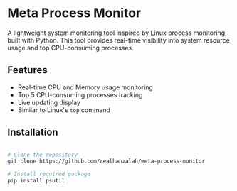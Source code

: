 # Meta Process Monitor
A lightweight system monitoring tool inspired by Linux process monitoring, built with Python. This tool provides real-time visibility into system resource usage and top CPU-consuming processes.

## Features
- Real-time CPU and Memory usage monitoring
- Top 5 CPU-consuming processes tracking
- Live updating display
- Similar to Linux's `top` command

## Installation
```bash

# Clone the repository
git clone https://github.com/realhanzalah/meta-process-monitor

# Install required package
pip install psutil
